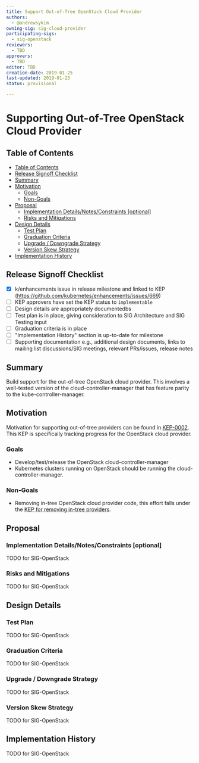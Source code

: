 ```yaml
---
title: Support Out-of-Tree OpenStack Cloud Provider
authors:
  - @andrewsykim
owning-sig: sig-cloud-provider
participating-sigs:
  - sig-openstack
reviewers:
  - TBD
approvers:
  - TBD
editor: TBD
creation-date: 2019-01-25
last-updated: 2019-01-25
status: provisional

---
```


# Supporting Out-of-Tree OpenStack Cloud Provider

## Table of Contents

<!-- toc -->

* [Table of Contents](#table-of-contents)
* [Release Signoff Checklist](#release-signoff-checklist)
* [Summary](#summary)
* [Motivation](#motivation)
   * [Goals](#goals)
   * [Non-Goals](#non-goals)
* [Proposal](#proposal)
   * [Implementation Details/Notes/Constraints [optional]](#implementation-detailsnotesconstraints-optional)
   * [Risks and Mitigations](#risks-and-mitigations)
* [Design Details](#design-details)
   * [Test Plan](#test-plan)
   * [Graduation Criteria](#graduation-criteria)
   * [Upgrade / Downgrade Strategy](#upgrade--downgrade-strategy)
   * [Version Skew Strategy](#version-skew-strategy)
* [Implementation History](#implementation-history)

<!-- /toc -->

## Release Signoff Checklist

- [X] k/enhancements issue in release milestone and linked to KEP (https://github.com/kubernetes/enhancements/issues/669)
- [ ] KEP approvers have set the KEP status to `implementable`
- [ ] Design details are appropriately documentedbs
- [ ] Test plan is in place, giving consideration to SIG Architecture and SIG Testing input
- [ ] Graduation criteria is in place
- [ ] "Implementation History" section is up-to-date for milestone
- [ ] Supporting documentation e.g., additional design documents, links to mailing list discussions/SIG meetings, relevant PRs/issues, release notes

## Summary

Build support for the out-of-tree OpenStack cloud provider. This involves a well-tested version of the cloud-controller-manager 
that has feature parity to the kube-controller-manager. 

## Motivation

Motivation for supporting out-of-tree providers can be found in [KEP-0002](https://github.com/kubernetes/enhancements/blob/master/keps/sig-cloud-provider/0002-cloud-controller-manager.md). 
This KEP is specifically tracking progress for the OpenStack cloud provider.

### Goals

* Develop/test/release the OpenStack cloud-controller-manager
* Kubernetes clusters running on OpenStack should be running the cloud-controller-manager.

### Non-Goals

* Removing in-tree OpenStack cloud provider code, this effort falls under the [KEP for removing in-tree providers](https://github.com/kubernetes/enhancements/blob/master/keps/sig-cloud-provider/2019-01-25-removing-in-tree-providers.md).

## Proposal

### Implementation Details/Notes/Constraints [optional]

TODO for SIG-OpenStack

### Risks and Mitigations

TODO for SIG-OpenStack

## Design Details

### Test Plan

TODO for SIG-OpenStack

### Graduation Criteria

TODO for SIG-OpenStack

### Upgrade / Downgrade Strategy

TODO for SIG-OpenStack

### Version Skew Strategy

TODO for SIG-OpenStack

## Implementation History

TODO for SIG-OpenStack

